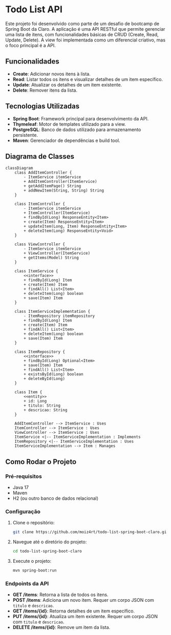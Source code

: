 # Todo List API

Este projeto foi desenvolvido como parte de um desafio de bootcamp de Spring Boot da Claro. A aplicação é uma API RESTful que permite gerenciar uma lista de itens, com funcionalidades básicas de CRUD (Create, Read, Update, Delete). A view foi implementada como um diferencial criativo, mas o foco principal é a API.

## Funcionalidades

- **Create**: Adicionar novos itens à lista.
- **Read**: Listar todos os itens e visualizar detalhes de um item específico.
- **Update**: Atualizar os detalhes de um item existente.
- **Delete**: Remover itens da lista.

## Tecnologias Utilizadas

- **Spring Boot**: Framework principal para desenvolvimento da API.
- **Thymeleaf**: Motor de templates utilizado para a view.
- **PostgreSQL**: Banco de dados utilizado para armazenamento persistente.
- **Maven**: Gerenciador de dependências e build tool.

## Diagrama de Classes

```mermaid
classDiagram
    class AddItemController {
        - ItemService itemService
        + AddItemController(ItemService)
        + getAddItemPage() String
        + addNewItem(String, String) String
    }

    class ItemController {
        - ItemService itemService
        + ItemController(ItemService)
        + findById(Long) ResponseEntity<Item>
        + create(Item) ResponseEntity<Item>
        + updateItem(Long, Item) ResponseEntity<Item>
        + deleteItem(Long) ResponseEntity<Void>
    }

    class ViewController {
        - ItemService itemService
        + ViewController(ItemService)
        + getItems(Model) String
    }

    class ItemService {
        <<interface>>
        + findById(Long) Item
        + create(Item) Item
        + findAll() List<Item>
        + deleteItem(Long) boolean
        + save(Item) Item
    }

    class ItemServiceImplementation {
        - ItemRepository itemRepository
        + findById(Long) Item
        + create(Item) Item
        + findAll() List<Item>
        + deleteItem(Long) boolean
        + save(Item) Item
    }

    class ItemRepository {
        <<interface>>
        + findById(Long) Optional<Item>
        + save(Item) Item
        + findAll() List<Item>
        + existsById(Long) boolean
        + deleteById(Long)
    }

    class Item {
        <<entity>>
        + id: Long
        + titulo: String
        + descricao: String
    }

    AddItemController --> ItemService : Uses
    ItemController --> ItemService : Uses
    ViewController --> ItemService : Uses
    ItemService <|-- ItemServiceImplementation : Implements
    ItemRepository <|-- ItemServiceImplementation : Uses
    ItemServiceImplementation --> Item : Manages
```

## Como Rodar o Projeto

### Pré-requisitos

- Java 17
- Maven
- H2 (ou outro banco de dados relacional)

### Configuração

1. Clone o repositório:

   ```bash
   git clone https://github.com/moiz4rt/todo-list-spring-boot-claro.git
   ```

2. Navegue até o diretório do projeto:

   ```bash
   cd todo-list-spring-boot-claro
   ```

3. Execute o projeto:

   ```bash
   mvn spring-boot:run
   ```

### Endpoints da API

- **GET /items**: Retorna a lista de todos os itens.
- **POST /items**: Adiciona um novo item. Requer um corpo JSON com `titulo` e `descricao`.
- **GET /items/{id}**: Retorna detalhes de um item específico.
- **PUT /items/{id}**: Atualiza um item existente. Requer um corpo JSON com `titulo` e `descricao`.
- **DELETE /items/{id}**: Remove um item da lista.
